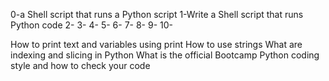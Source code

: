 0-a Shell script that runs a Python script
1-Write a Shell script that runs Python code
2-
3-
4-
5-
6-
7-
8-
9-
10-

How to print text and variables using print
How to use strings
What are indexing and slicing in Python
What is the official Bootcamp Python coding style and how to check your code
